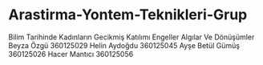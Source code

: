 # Arastirma-Yontem-Teknikleri-Grup
Bilim Tarihinde Kadınların Gecikmiş Katılımı Engeller Algılar Ve Dönüşümler
Beyza Özgü 360125029
Helin Aydoğdu 360125045
Ayşe Betül Gümüş 360125026
Hacer Mantıcı 360125056
